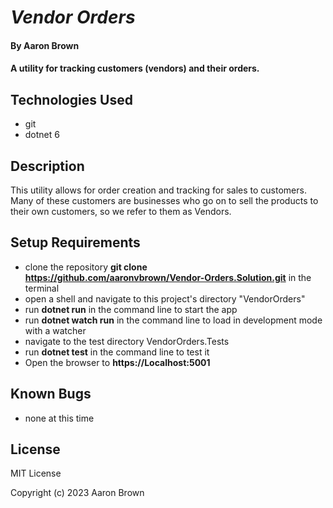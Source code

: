# _Vendor Orders_

#### By **Aaron Brown**

#### A utility for tracking customers (vendors) and their orders.

## Technologies Used

* git
* dotnet 6

## Description
This utility allows for order creation and tracking for sales to customers.  Many of these customers are businesses who go on to sell the products to their own customers, so we refer to them as Vendors.


## Setup Requirements

* clone the repository **git clone https://github.com/aaronvbrown/Vendor-Orders.Solution.git**  in the terminal
* open a shell and navigate to this project's directory "VendorOrders"
* run **dotnet run** in the command line to start the app
* run **dotnet watch run** in the command line to load in development mode with a watcher
* navigate to the test directory VendorOrders.Tests
* run **dotnet test** in the command line to test it
* Open the browser to **https://Localhost:5001**

## Known Bugs
* none at this time

## License
MIT License

Copyright (c) 2023 Aaron Brown